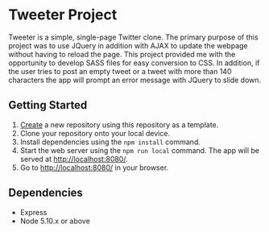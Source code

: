 # Tweeter Project

Tweeter is a simple, single-page Twitter clone.  The primary purpose of this project was to use JQuery in addition with AJAX to update the webpage without having to reload the page.  This project provided me with the opportunity to develop SASS files for easy conversion to CSS.  In addition, if the user tries to post an empty tweet or a tweet with more than 140 characters the app will prompt an error message with JQuery to slide down.  


## Getting Started

1. [Create](https://docs.github.com/en/repositories/creating-and-managing-repositories/creating-a-repository-from-a-template) a new repository using this repository as a template.
2. Clone your repository onto your local device.
3. Install dependencies using the `npm install` command.
3. Start the web server using the `npm run local` command. The app will be served at <http://localhost:8080/>.
4. Go to <http://localhost:8080/> in your browser.

## Dependencies

- Express
- Node 5.10.x or above
